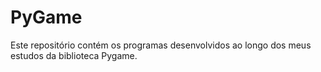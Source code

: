# PyGame
Este repositório contém os programas desenvolvidos ao longo dos meus estudos da biblioteca Pygame.

